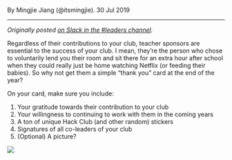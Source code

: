 By Mingjie Jiang (@itsmingjie). 30 Jul 2019

---

_Originally posted [on Slack in the #leaders channel](https://hackclub.slack.com/archives/GAE0FFNFN/p1559606653044300)._

Regardless of their contributions to your club, teacher sponsors are essential to the success of your club. I mean, they’re the person who chose to voluntarily lend you their room and sit there for an extra hour after school when they could really just be home watching Netflix (or feeding their babies). So why not get them a simple “thank you” card at the end of the year?

On your card, make sure you include:

1. Your gratitude towards their contribution to your club
2. Your willingness to continuing to work with them in the coming years
3. A ton of unique Hack Club (and other random) stickers
4. Signatures of all co-leaders of your club
5. (Optional) A picture?
    
![](https://cloud-i2m4n0l00.vercel.app/0image-20190730-210411.png)